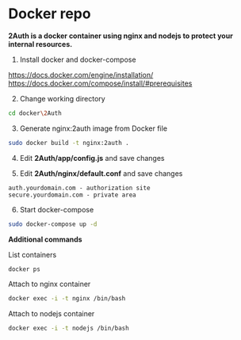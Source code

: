 Docker repo
=

**2Auth is a docker container using nginx and nodejs to protect your internal resources.**

1. Install docker and docker-compose

https://docs.docker.com/engine/installation/
https://docs.docker.com/compose/install/#prerequisites

2. Change working directory

```bash
cd docker\2Auth
```

3. Generate nginx:2auth image from Docker file

```bash
sudo docker build -t nginx:2auth .
```

4. Edit **2Auth/app/config.js** and save changes

5. Edit **2Auth/nginx/default.conf** and save changes

```
auth.yourdomain.com - authorization site
secure.yourdomain.com - private area
```

6. Start docker-compose

```bash
sudo docker-compose up -d
```

**Additional commands**

List containers

```bash
docker ps 
```

Attach to nginx container

```bash
docker exec -i -t nginx /bin/bash
```

Attach to nodejs container

```bash
docker exec -i -t nodejs /bin/bash
```